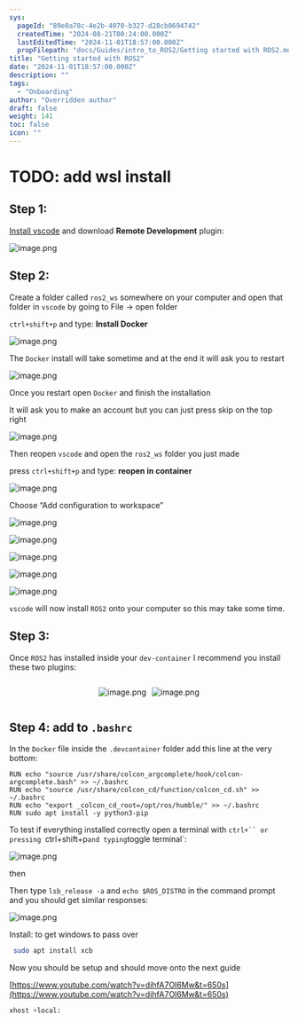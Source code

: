```yaml
---
sys:
  pageId: "89e0a78c-4e2b-4070-b327-d28cb0694742"
  createdTime: "2024-08-21T00:24:00.000Z"
  lastEditedTime: "2024-11-01T18:57:00.000Z"
  propFilepath: "docs/Guides/intro_to_ROS2/Getting started with ROS2.md"
title: "Getting started with ROS2"
date: "2024-11-01T18:57:00.000Z"
description: ""
tags:
  - "Onboarding"
author: "Overridden author"
draft: false
weight: 141
toc: false
icon: ""
---
```


# TODO: add wsl install

## Step 1:

[Install vscode](https://code.visualstudio.com/download) and download **Remote Development** plugin:

![image.png](https://prod-files-secure.s3.us-west-2.amazonaws.com/d518164a-d88e-44d1-a4ee-3adb3bd8bce0/efb52993-1881-4a40-b95e-6f020334f022/image.png?X-Amz-Algorithm=AWS4-HMAC-SHA256&X-Amz-Content-Sha256=UNSIGNED-PAYLOAD&X-Amz-Credential=ASIAZI2LB466U7MTIIHS%2F20250405%2Fus-west-2%2Fs3%2Faws4_request&X-Amz-Date=20250405T061024Z&X-Amz-Expires=3600&X-Amz-Security-Token=IQoJb3JpZ2luX2VjEK3%2F%2F%2F%2F%2F%2F%2F%2F%2F%2FwEaCXVzLXdlc3QtMiJIMEYCIQCCqWNn4LQdB3vwP2cvwh9iJlyBq8vU6XjOyGgpzISnNwIhAIq0u2%2FeXQOt1pKuCFoUGrXt8gqiy5EpchE%2BvhrrsL7eKv8DCCYQABoMNjM3NDIzMTgzODA1IgzwtLlNJaVliGHKoLQq3ANY5Vd6IbXhEwrJg%2BK6DiwK59Px5L1vVKmoKCd4zx8FpyOvM6nEbWCj8as6xKiSY1wqntH7Je3vOEYkTtzW7xTkdJgu2rxCcB%2FmYYfkRTn%2FJajzekaPw%2F3CxorweoyriJpQ7lhcEZPJjCtNduYXv%2FchLzPxT4MkzEkqpKtnNojVmsZPDJ3iwEa2TuHzaGjuQxdOJKqrDvp%2Ba7zUmIP7AZ0oHVPAycOJSefEztT8yqYbHpnQwhHLU6ScMTXH9Lwn7d9aN0jQbhOrImnaoSF1bMNmXOJ41LOn%2FLk5Yk5%2Bko%2B5r4NEAlhreWM5euymAJrU3G0vjBLDuTnOTWAvQFkYPCuEEdYt%2B4Y8YkYzG8AjcSGs1NVq%2FvVSGXZR%2B45x6kdWH9taBsNmox4fj%2Bg9xrlONdA18H97VL9Ca8JnC3KfrxvzpfkLrKsM9A%2FvJjxIGsqva5UUCXJ9RlwqgxPyCMur5SXv7NgDyWRLBXeOxfFF9jG%2FHa%2FxkIc%2BajnZ5ooeukZitB3yRxGjPtrcz1n7bXbaqbKM6wH9ptwiO2eEP0DaiR397Pk%2BS3xKQJFO7be8AQrwZpB%2Bf6RsvPblTOLU%2BkjolPbSERwYJUu9SDa0VclYQc4V8DQ6RXji4%2FDDpvhnczDI78K%2FBjqkAeMn0ZH8cnTXt7kpgu8dlMD7v%2Bb4nJYCmlpQWGfe5U7odlufY0YLwSvlbI2j2acBlUQ7TZGceMQx7n9%2BNp8GnrkqP9I0KczfkdkeKvNxRtl4WRUDlbMhtNsM7AaW0ctLx9n6MOnBLMHiE6qGVFtq%2Fh%2F74ohtkGzguPe8CLc70gKVZ8oU6JiWxOFYADW%2FZLr7dQA9HYtVI1jjjvmLWpBYnn6XBEty&X-Amz-Signature=1c5dcd3a1411ffb81a79d74c6b72214503394e605bf9ea7c46f1c207c3a016f4&X-Amz-SignedHeaders=host&x-id=GetObject)

## Step 2:

Create a folder called `ros2_ws` somewhere on your computer and open that folder in `vscode` by going to File → open folder 

`ctrl+shift+p` and type: **Install Docker**

![image.png](https://prod-files-secure.s3.us-west-2.amazonaws.com/d518164a-d88e-44d1-a4ee-3adb3bd8bce0/2269dc0e-1cd5-47ff-bceb-c04ad9b2eab0/image.png?X-Amz-Algorithm=AWS4-HMAC-SHA256&X-Amz-Content-Sha256=UNSIGNED-PAYLOAD&X-Amz-Credential=ASIAZI2LB466U7MTIIHS%2F20250405%2Fus-west-2%2Fs3%2Faws4_request&X-Amz-Date=20250405T061024Z&X-Amz-Expires=3600&X-Amz-Security-Token=IQoJb3JpZ2luX2VjEK3%2F%2F%2F%2F%2F%2F%2F%2F%2F%2FwEaCXVzLXdlc3QtMiJIMEYCIQCCqWNn4LQdB3vwP2cvwh9iJlyBq8vU6XjOyGgpzISnNwIhAIq0u2%2FeXQOt1pKuCFoUGrXt8gqiy5EpchE%2BvhrrsL7eKv8DCCYQABoMNjM3NDIzMTgzODA1IgzwtLlNJaVliGHKoLQq3ANY5Vd6IbXhEwrJg%2BK6DiwK59Px5L1vVKmoKCd4zx8FpyOvM6nEbWCj8as6xKiSY1wqntH7Je3vOEYkTtzW7xTkdJgu2rxCcB%2FmYYfkRTn%2FJajzekaPw%2F3CxorweoyriJpQ7lhcEZPJjCtNduYXv%2FchLzPxT4MkzEkqpKtnNojVmsZPDJ3iwEa2TuHzaGjuQxdOJKqrDvp%2Ba7zUmIP7AZ0oHVPAycOJSefEztT8yqYbHpnQwhHLU6ScMTXH9Lwn7d9aN0jQbhOrImnaoSF1bMNmXOJ41LOn%2FLk5Yk5%2Bko%2B5r4NEAlhreWM5euymAJrU3G0vjBLDuTnOTWAvQFkYPCuEEdYt%2B4Y8YkYzG8AjcSGs1NVq%2FvVSGXZR%2B45x6kdWH9taBsNmox4fj%2Bg9xrlONdA18H97VL9Ca8JnC3KfrxvzpfkLrKsM9A%2FvJjxIGsqva5UUCXJ9RlwqgxPyCMur5SXv7NgDyWRLBXeOxfFF9jG%2FHa%2FxkIc%2BajnZ5ooeukZitB3yRxGjPtrcz1n7bXbaqbKM6wH9ptwiO2eEP0DaiR397Pk%2BS3xKQJFO7be8AQrwZpB%2Bf6RsvPblTOLU%2BkjolPbSERwYJUu9SDa0VclYQc4V8DQ6RXji4%2FDDpvhnczDI78K%2FBjqkAeMn0ZH8cnTXt7kpgu8dlMD7v%2Bb4nJYCmlpQWGfe5U7odlufY0YLwSvlbI2j2acBlUQ7TZGceMQx7n9%2BNp8GnrkqP9I0KczfkdkeKvNxRtl4WRUDlbMhtNsM7AaW0ctLx9n6MOnBLMHiE6qGVFtq%2Fh%2F74ohtkGzguPe8CLc70gKVZ8oU6JiWxOFYADW%2FZLr7dQA9HYtVI1jjjvmLWpBYnn6XBEty&X-Amz-Signature=ab2514f91833acb9c0af4eb5730cf8ad41e7ac6eff0466136e0b55e8068ce05d&X-Amz-SignedHeaders=host&x-id=GetObject)

The `Docker` install will take sometime and at the end it will ask you to restart

![image.png](https://prod-files-secure.s3.us-west-2.amazonaws.com/d518164a-d88e-44d1-a4ee-3adb3bd8bce0/ed233f78-be33-4b1f-b89c-9c346c0e961e/image.png?X-Amz-Algorithm=AWS4-HMAC-SHA256&X-Amz-Content-Sha256=UNSIGNED-PAYLOAD&X-Amz-Credential=ASIAZI2LB466U7MTIIHS%2F20250405%2Fus-west-2%2Fs3%2Faws4_request&X-Amz-Date=20250405T061024Z&X-Amz-Expires=3600&X-Amz-Security-Token=IQoJb3JpZ2luX2VjEK3%2F%2F%2F%2F%2F%2F%2F%2F%2F%2FwEaCXVzLXdlc3QtMiJIMEYCIQCCqWNn4LQdB3vwP2cvwh9iJlyBq8vU6XjOyGgpzISnNwIhAIq0u2%2FeXQOt1pKuCFoUGrXt8gqiy5EpchE%2BvhrrsL7eKv8DCCYQABoMNjM3NDIzMTgzODA1IgzwtLlNJaVliGHKoLQq3ANY5Vd6IbXhEwrJg%2BK6DiwK59Px5L1vVKmoKCd4zx8FpyOvM6nEbWCj8as6xKiSY1wqntH7Je3vOEYkTtzW7xTkdJgu2rxCcB%2FmYYfkRTn%2FJajzekaPw%2F3CxorweoyriJpQ7lhcEZPJjCtNduYXv%2FchLzPxT4MkzEkqpKtnNojVmsZPDJ3iwEa2TuHzaGjuQxdOJKqrDvp%2Ba7zUmIP7AZ0oHVPAycOJSefEztT8yqYbHpnQwhHLU6ScMTXH9Lwn7d9aN0jQbhOrImnaoSF1bMNmXOJ41LOn%2FLk5Yk5%2Bko%2B5r4NEAlhreWM5euymAJrU3G0vjBLDuTnOTWAvQFkYPCuEEdYt%2B4Y8YkYzG8AjcSGs1NVq%2FvVSGXZR%2B45x6kdWH9taBsNmox4fj%2Bg9xrlONdA18H97VL9Ca8JnC3KfrxvzpfkLrKsM9A%2FvJjxIGsqva5UUCXJ9RlwqgxPyCMur5SXv7NgDyWRLBXeOxfFF9jG%2FHa%2FxkIc%2BajnZ5ooeukZitB3yRxGjPtrcz1n7bXbaqbKM6wH9ptwiO2eEP0DaiR397Pk%2BS3xKQJFO7be8AQrwZpB%2Bf6RsvPblTOLU%2BkjolPbSERwYJUu9SDa0VclYQc4V8DQ6RXji4%2FDDpvhnczDI78K%2FBjqkAeMn0ZH8cnTXt7kpgu8dlMD7v%2Bb4nJYCmlpQWGfe5U7odlufY0YLwSvlbI2j2acBlUQ7TZGceMQx7n9%2BNp8GnrkqP9I0KczfkdkeKvNxRtl4WRUDlbMhtNsM7AaW0ctLx9n6MOnBLMHiE6qGVFtq%2Fh%2F74ohtkGzguPe8CLc70gKVZ8oU6JiWxOFYADW%2FZLr7dQA9HYtVI1jjjvmLWpBYnn6XBEty&X-Amz-Signature=39ccd43f9958f102487f329d606cb8d38796a17771e6c274c65db405b88d579c&X-Amz-SignedHeaders=host&x-id=GetObject)

Once you restart open `Docker` and finish the installation

It will ask you to make an account but you can just press skip on the top right

![image.png](https://prod-files-secure.s3.us-west-2.amazonaws.com/d518164a-d88e-44d1-a4ee-3adb3bd8bce0/21010ad9-1659-4fd9-9f59-9932a09b2a3d/image.png?X-Amz-Algorithm=AWS4-HMAC-SHA256&X-Amz-Content-Sha256=UNSIGNED-PAYLOAD&X-Amz-Credential=ASIAZI2LB466U7MTIIHS%2F20250405%2Fus-west-2%2Fs3%2Faws4_request&X-Amz-Date=20250405T061024Z&X-Amz-Expires=3600&X-Amz-Security-Token=IQoJb3JpZ2luX2VjEK3%2F%2F%2F%2F%2F%2F%2F%2F%2F%2FwEaCXVzLXdlc3QtMiJIMEYCIQCCqWNn4LQdB3vwP2cvwh9iJlyBq8vU6XjOyGgpzISnNwIhAIq0u2%2FeXQOt1pKuCFoUGrXt8gqiy5EpchE%2BvhrrsL7eKv8DCCYQABoMNjM3NDIzMTgzODA1IgzwtLlNJaVliGHKoLQq3ANY5Vd6IbXhEwrJg%2BK6DiwK59Px5L1vVKmoKCd4zx8FpyOvM6nEbWCj8as6xKiSY1wqntH7Je3vOEYkTtzW7xTkdJgu2rxCcB%2FmYYfkRTn%2FJajzekaPw%2F3CxorweoyriJpQ7lhcEZPJjCtNduYXv%2FchLzPxT4MkzEkqpKtnNojVmsZPDJ3iwEa2TuHzaGjuQxdOJKqrDvp%2Ba7zUmIP7AZ0oHVPAycOJSefEztT8yqYbHpnQwhHLU6ScMTXH9Lwn7d9aN0jQbhOrImnaoSF1bMNmXOJ41LOn%2FLk5Yk5%2Bko%2B5r4NEAlhreWM5euymAJrU3G0vjBLDuTnOTWAvQFkYPCuEEdYt%2B4Y8YkYzG8AjcSGs1NVq%2FvVSGXZR%2B45x6kdWH9taBsNmox4fj%2Bg9xrlONdA18H97VL9Ca8JnC3KfrxvzpfkLrKsM9A%2FvJjxIGsqva5UUCXJ9RlwqgxPyCMur5SXv7NgDyWRLBXeOxfFF9jG%2FHa%2FxkIc%2BajnZ5ooeukZitB3yRxGjPtrcz1n7bXbaqbKM6wH9ptwiO2eEP0DaiR397Pk%2BS3xKQJFO7be8AQrwZpB%2Bf6RsvPblTOLU%2BkjolPbSERwYJUu9SDa0VclYQc4V8DQ6RXji4%2FDDpvhnczDI78K%2FBjqkAeMn0ZH8cnTXt7kpgu8dlMD7v%2Bb4nJYCmlpQWGfe5U7odlufY0YLwSvlbI2j2acBlUQ7TZGceMQx7n9%2BNp8GnrkqP9I0KczfkdkeKvNxRtl4WRUDlbMhtNsM7AaW0ctLx9n6MOnBLMHiE6qGVFtq%2Fh%2F74ohtkGzguPe8CLc70gKVZ8oU6JiWxOFYADW%2FZLr7dQA9HYtVI1jjjvmLWpBYnn6XBEty&X-Amz-Signature=034e1f3aeeb98391145a12ff13a7c2cc4617d9985e81ea9834a3d9351f55ae3a&X-Amz-SignedHeaders=host&x-id=GetObject)

Then reopen `vscode` and open the `ros2_ws` folder you just made

press `ctrl+shift+p` and type: **reopen in container**

![image.png](https://prod-files-secure.s3.us-west-2.amazonaws.com/d518164a-d88e-44d1-a4ee-3adb3bd8bce0/4e93b8c2-41ad-488c-8095-c74205196118/image.png?X-Amz-Algorithm=AWS4-HMAC-SHA256&X-Amz-Content-Sha256=UNSIGNED-PAYLOAD&X-Amz-Credential=ASIAZI2LB466U7MTIIHS%2F20250405%2Fus-west-2%2Fs3%2Faws4_request&X-Amz-Date=20250405T061024Z&X-Amz-Expires=3600&X-Amz-Security-Token=IQoJb3JpZ2luX2VjEK3%2F%2F%2F%2F%2F%2F%2F%2F%2F%2FwEaCXVzLXdlc3QtMiJIMEYCIQCCqWNn4LQdB3vwP2cvwh9iJlyBq8vU6XjOyGgpzISnNwIhAIq0u2%2FeXQOt1pKuCFoUGrXt8gqiy5EpchE%2BvhrrsL7eKv8DCCYQABoMNjM3NDIzMTgzODA1IgzwtLlNJaVliGHKoLQq3ANY5Vd6IbXhEwrJg%2BK6DiwK59Px5L1vVKmoKCd4zx8FpyOvM6nEbWCj8as6xKiSY1wqntH7Je3vOEYkTtzW7xTkdJgu2rxCcB%2FmYYfkRTn%2FJajzekaPw%2F3CxorweoyriJpQ7lhcEZPJjCtNduYXv%2FchLzPxT4MkzEkqpKtnNojVmsZPDJ3iwEa2TuHzaGjuQxdOJKqrDvp%2Ba7zUmIP7AZ0oHVPAycOJSefEztT8yqYbHpnQwhHLU6ScMTXH9Lwn7d9aN0jQbhOrImnaoSF1bMNmXOJ41LOn%2FLk5Yk5%2Bko%2B5r4NEAlhreWM5euymAJrU3G0vjBLDuTnOTWAvQFkYPCuEEdYt%2B4Y8YkYzG8AjcSGs1NVq%2FvVSGXZR%2B45x6kdWH9taBsNmox4fj%2Bg9xrlONdA18H97VL9Ca8JnC3KfrxvzpfkLrKsM9A%2FvJjxIGsqva5UUCXJ9RlwqgxPyCMur5SXv7NgDyWRLBXeOxfFF9jG%2FHa%2FxkIc%2BajnZ5ooeukZitB3yRxGjPtrcz1n7bXbaqbKM6wH9ptwiO2eEP0DaiR397Pk%2BS3xKQJFO7be8AQrwZpB%2Bf6RsvPblTOLU%2BkjolPbSERwYJUu9SDa0VclYQc4V8DQ6RXji4%2FDDpvhnczDI78K%2FBjqkAeMn0ZH8cnTXt7kpgu8dlMD7v%2Bb4nJYCmlpQWGfe5U7odlufY0YLwSvlbI2j2acBlUQ7TZGceMQx7n9%2BNp8GnrkqP9I0KczfkdkeKvNxRtl4WRUDlbMhtNsM7AaW0ctLx9n6MOnBLMHiE6qGVFtq%2Fh%2F74ohtkGzguPe8CLc70gKVZ8oU6JiWxOFYADW%2FZLr7dQA9HYtVI1jjjvmLWpBYnn6XBEty&X-Amz-Signature=746e22b44282e721195adcadd63458fa7111dc51c70cbcac2a23326d0bf9573b&X-Amz-SignedHeaders=host&x-id=GetObject)

Choose “Add configuration to workspace”

![image.png](https://prod-files-secure.s3.us-west-2.amazonaws.com/d518164a-d88e-44d1-a4ee-3adb3bd8bce0/9560b282-5060-4989-ba37-97e7b2c22476/image.png?X-Amz-Algorithm=AWS4-HMAC-SHA256&X-Amz-Content-Sha256=UNSIGNED-PAYLOAD&X-Amz-Credential=ASIAZI2LB466U7MTIIHS%2F20250405%2Fus-west-2%2Fs3%2Faws4_request&X-Amz-Date=20250405T061024Z&X-Amz-Expires=3600&X-Amz-Security-Token=IQoJb3JpZ2luX2VjEK3%2F%2F%2F%2F%2F%2F%2F%2F%2F%2FwEaCXVzLXdlc3QtMiJIMEYCIQCCqWNn4LQdB3vwP2cvwh9iJlyBq8vU6XjOyGgpzISnNwIhAIq0u2%2FeXQOt1pKuCFoUGrXt8gqiy5EpchE%2BvhrrsL7eKv8DCCYQABoMNjM3NDIzMTgzODA1IgzwtLlNJaVliGHKoLQq3ANY5Vd6IbXhEwrJg%2BK6DiwK59Px5L1vVKmoKCd4zx8FpyOvM6nEbWCj8as6xKiSY1wqntH7Je3vOEYkTtzW7xTkdJgu2rxCcB%2FmYYfkRTn%2FJajzekaPw%2F3CxorweoyriJpQ7lhcEZPJjCtNduYXv%2FchLzPxT4MkzEkqpKtnNojVmsZPDJ3iwEa2TuHzaGjuQxdOJKqrDvp%2Ba7zUmIP7AZ0oHVPAycOJSefEztT8yqYbHpnQwhHLU6ScMTXH9Lwn7d9aN0jQbhOrImnaoSF1bMNmXOJ41LOn%2FLk5Yk5%2Bko%2B5r4NEAlhreWM5euymAJrU3G0vjBLDuTnOTWAvQFkYPCuEEdYt%2B4Y8YkYzG8AjcSGs1NVq%2FvVSGXZR%2B45x6kdWH9taBsNmox4fj%2Bg9xrlONdA18H97VL9Ca8JnC3KfrxvzpfkLrKsM9A%2FvJjxIGsqva5UUCXJ9RlwqgxPyCMur5SXv7NgDyWRLBXeOxfFF9jG%2FHa%2FxkIc%2BajnZ5ooeukZitB3yRxGjPtrcz1n7bXbaqbKM6wH9ptwiO2eEP0DaiR397Pk%2BS3xKQJFO7be8AQrwZpB%2Bf6RsvPblTOLU%2BkjolPbSERwYJUu9SDa0VclYQc4V8DQ6RXji4%2FDDpvhnczDI78K%2FBjqkAeMn0ZH8cnTXt7kpgu8dlMD7v%2Bb4nJYCmlpQWGfe5U7odlufY0YLwSvlbI2j2acBlUQ7TZGceMQx7n9%2BNp8GnrkqP9I0KczfkdkeKvNxRtl4WRUDlbMhtNsM7AaW0ctLx9n6MOnBLMHiE6qGVFtq%2Fh%2F74ohtkGzguPe8CLc70gKVZ8oU6JiWxOFYADW%2FZLr7dQA9HYtVI1jjjvmLWpBYnn6XBEty&X-Amz-Signature=d5abb15b1fdda65c52a8e295ae483cd006483fa07851d3578798f2463204bbbe&X-Amz-SignedHeaders=host&x-id=GetObject)

![image.png](https://prod-files-secure.s3.us-west-2.amazonaws.com/d518164a-d88e-44d1-a4ee-3adb3bd8bce0/2ee63f81-886b-48e8-a553-dc6e5eac99e4/image.png?X-Amz-Algorithm=AWS4-HMAC-SHA256&X-Amz-Content-Sha256=UNSIGNED-PAYLOAD&X-Amz-Credential=ASIAZI2LB466U7MTIIHS%2F20250405%2Fus-west-2%2Fs3%2Faws4_request&X-Amz-Date=20250405T061024Z&X-Amz-Expires=3600&X-Amz-Security-Token=IQoJb3JpZ2luX2VjEK3%2F%2F%2F%2F%2F%2F%2F%2F%2F%2FwEaCXVzLXdlc3QtMiJIMEYCIQCCqWNn4LQdB3vwP2cvwh9iJlyBq8vU6XjOyGgpzISnNwIhAIq0u2%2FeXQOt1pKuCFoUGrXt8gqiy5EpchE%2BvhrrsL7eKv8DCCYQABoMNjM3NDIzMTgzODA1IgzwtLlNJaVliGHKoLQq3ANY5Vd6IbXhEwrJg%2BK6DiwK59Px5L1vVKmoKCd4zx8FpyOvM6nEbWCj8as6xKiSY1wqntH7Je3vOEYkTtzW7xTkdJgu2rxCcB%2FmYYfkRTn%2FJajzekaPw%2F3CxorweoyriJpQ7lhcEZPJjCtNduYXv%2FchLzPxT4MkzEkqpKtnNojVmsZPDJ3iwEa2TuHzaGjuQxdOJKqrDvp%2Ba7zUmIP7AZ0oHVPAycOJSefEztT8yqYbHpnQwhHLU6ScMTXH9Lwn7d9aN0jQbhOrImnaoSF1bMNmXOJ41LOn%2FLk5Yk5%2Bko%2B5r4NEAlhreWM5euymAJrU3G0vjBLDuTnOTWAvQFkYPCuEEdYt%2B4Y8YkYzG8AjcSGs1NVq%2FvVSGXZR%2B45x6kdWH9taBsNmox4fj%2Bg9xrlONdA18H97VL9Ca8JnC3KfrxvzpfkLrKsM9A%2FvJjxIGsqva5UUCXJ9RlwqgxPyCMur5SXv7NgDyWRLBXeOxfFF9jG%2FHa%2FxkIc%2BajnZ5ooeukZitB3yRxGjPtrcz1n7bXbaqbKM6wH9ptwiO2eEP0DaiR397Pk%2BS3xKQJFO7be8AQrwZpB%2Bf6RsvPblTOLU%2BkjolPbSERwYJUu9SDa0VclYQc4V8DQ6RXji4%2FDDpvhnczDI78K%2FBjqkAeMn0ZH8cnTXt7kpgu8dlMD7v%2Bb4nJYCmlpQWGfe5U7odlufY0YLwSvlbI2j2acBlUQ7TZGceMQx7n9%2BNp8GnrkqP9I0KczfkdkeKvNxRtl4WRUDlbMhtNsM7AaW0ctLx9n6MOnBLMHiE6qGVFtq%2Fh%2F74ohtkGzguPe8CLc70gKVZ8oU6JiWxOFYADW%2FZLr7dQA9HYtVI1jjjvmLWpBYnn6XBEty&X-Amz-Signature=05a25ac128c44ed2c0012489b750a74d8d1127cba0aa7f6b3d5ace7e330833cf&X-Amz-SignedHeaders=host&x-id=GetObject)

![image.png](https://prod-files-secure.s3.us-west-2.amazonaws.com/d518164a-d88e-44d1-a4ee-3adb3bd8bce0/ae1580b2-b048-407e-aed9-b584224a7a04/image.png?X-Amz-Algorithm=AWS4-HMAC-SHA256&X-Amz-Content-Sha256=UNSIGNED-PAYLOAD&X-Amz-Credential=ASIAZI2LB466U7MTIIHS%2F20250405%2Fus-west-2%2Fs3%2Faws4_request&X-Amz-Date=20250405T061024Z&X-Amz-Expires=3600&X-Amz-Security-Token=IQoJb3JpZ2luX2VjEK3%2F%2F%2F%2F%2F%2F%2F%2F%2F%2FwEaCXVzLXdlc3QtMiJIMEYCIQCCqWNn4LQdB3vwP2cvwh9iJlyBq8vU6XjOyGgpzISnNwIhAIq0u2%2FeXQOt1pKuCFoUGrXt8gqiy5EpchE%2BvhrrsL7eKv8DCCYQABoMNjM3NDIzMTgzODA1IgzwtLlNJaVliGHKoLQq3ANY5Vd6IbXhEwrJg%2BK6DiwK59Px5L1vVKmoKCd4zx8FpyOvM6nEbWCj8as6xKiSY1wqntH7Je3vOEYkTtzW7xTkdJgu2rxCcB%2FmYYfkRTn%2FJajzekaPw%2F3CxorweoyriJpQ7lhcEZPJjCtNduYXv%2FchLzPxT4MkzEkqpKtnNojVmsZPDJ3iwEa2TuHzaGjuQxdOJKqrDvp%2Ba7zUmIP7AZ0oHVPAycOJSefEztT8yqYbHpnQwhHLU6ScMTXH9Lwn7d9aN0jQbhOrImnaoSF1bMNmXOJ41LOn%2FLk5Yk5%2Bko%2B5r4NEAlhreWM5euymAJrU3G0vjBLDuTnOTWAvQFkYPCuEEdYt%2B4Y8YkYzG8AjcSGs1NVq%2FvVSGXZR%2B45x6kdWH9taBsNmox4fj%2Bg9xrlONdA18H97VL9Ca8JnC3KfrxvzpfkLrKsM9A%2FvJjxIGsqva5UUCXJ9RlwqgxPyCMur5SXv7NgDyWRLBXeOxfFF9jG%2FHa%2FxkIc%2BajnZ5ooeukZitB3yRxGjPtrcz1n7bXbaqbKM6wH9ptwiO2eEP0DaiR397Pk%2BS3xKQJFO7be8AQrwZpB%2Bf6RsvPblTOLU%2BkjolPbSERwYJUu9SDa0VclYQc4V8DQ6RXji4%2FDDpvhnczDI78K%2FBjqkAeMn0ZH8cnTXt7kpgu8dlMD7v%2Bb4nJYCmlpQWGfe5U7odlufY0YLwSvlbI2j2acBlUQ7TZGceMQx7n9%2BNp8GnrkqP9I0KczfkdkeKvNxRtl4WRUDlbMhtNsM7AaW0ctLx9n6MOnBLMHiE6qGVFtq%2Fh%2F74ohtkGzguPe8CLc70gKVZ8oU6JiWxOFYADW%2FZLr7dQA9HYtVI1jjjvmLWpBYnn6XBEty&X-Amz-Signature=3b9b2ecca185531b2cc0b7b96a8f824af3c717c6e62f10d3375baf333a36bd37&X-Amz-SignedHeaders=host&x-id=GetObject)

![image.png](https://prod-files-secure.s3.us-west-2.amazonaws.com/d518164a-d88e-44d1-a4ee-3adb3bd8bce0/53255b28-f75e-430f-b9e3-c0ac8577e42b/image.png?X-Amz-Algorithm=AWS4-HMAC-SHA256&X-Amz-Content-Sha256=UNSIGNED-PAYLOAD&X-Amz-Credential=ASIAZI2LB466U7MTIIHS%2F20250405%2Fus-west-2%2Fs3%2Faws4_request&X-Amz-Date=20250405T061024Z&X-Amz-Expires=3600&X-Amz-Security-Token=IQoJb3JpZ2luX2VjEK3%2F%2F%2F%2F%2F%2F%2F%2F%2F%2FwEaCXVzLXdlc3QtMiJIMEYCIQCCqWNn4LQdB3vwP2cvwh9iJlyBq8vU6XjOyGgpzISnNwIhAIq0u2%2FeXQOt1pKuCFoUGrXt8gqiy5EpchE%2BvhrrsL7eKv8DCCYQABoMNjM3NDIzMTgzODA1IgzwtLlNJaVliGHKoLQq3ANY5Vd6IbXhEwrJg%2BK6DiwK59Px5L1vVKmoKCd4zx8FpyOvM6nEbWCj8as6xKiSY1wqntH7Je3vOEYkTtzW7xTkdJgu2rxCcB%2FmYYfkRTn%2FJajzekaPw%2F3CxorweoyriJpQ7lhcEZPJjCtNduYXv%2FchLzPxT4MkzEkqpKtnNojVmsZPDJ3iwEa2TuHzaGjuQxdOJKqrDvp%2Ba7zUmIP7AZ0oHVPAycOJSefEztT8yqYbHpnQwhHLU6ScMTXH9Lwn7d9aN0jQbhOrImnaoSF1bMNmXOJ41LOn%2FLk5Yk5%2Bko%2B5r4NEAlhreWM5euymAJrU3G0vjBLDuTnOTWAvQFkYPCuEEdYt%2B4Y8YkYzG8AjcSGs1NVq%2FvVSGXZR%2B45x6kdWH9taBsNmox4fj%2Bg9xrlONdA18H97VL9Ca8JnC3KfrxvzpfkLrKsM9A%2FvJjxIGsqva5UUCXJ9RlwqgxPyCMur5SXv7NgDyWRLBXeOxfFF9jG%2FHa%2FxkIc%2BajnZ5ooeukZitB3yRxGjPtrcz1n7bXbaqbKM6wH9ptwiO2eEP0DaiR397Pk%2BS3xKQJFO7be8AQrwZpB%2Bf6RsvPblTOLU%2BkjolPbSERwYJUu9SDa0VclYQc4V8DQ6RXji4%2FDDpvhnczDI78K%2FBjqkAeMn0ZH8cnTXt7kpgu8dlMD7v%2Bb4nJYCmlpQWGfe5U7odlufY0YLwSvlbI2j2acBlUQ7TZGceMQx7n9%2BNp8GnrkqP9I0KczfkdkeKvNxRtl4WRUDlbMhtNsM7AaW0ctLx9n6MOnBLMHiE6qGVFtq%2Fh%2F74ohtkGzguPe8CLc70gKVZ8oU6JiWxOFYADW%2FZLr7dQA9HYtVI1jjjvmLWpBYnn6XBEty&X-Amz-Signature=8e6fb4c8970d28ed7318305a0873f55c8c30f7ddd88ee0deeca7627e961a467d&X-Amz-SignedHeaders=host&x-id=GetObject)

![image.png](https://prod-files-secure.s3.us-west-2.amazonaws.com/d518164a-d88e-44d1-a4ee-3adb3bd8bce0/7c562767-5af9-4ffb-97d1-327bcdf4ee00/image.png?X-Amz-Algorithm=AWS4-HMAC-SHA256&X-Amz-Content-Sha256=UNSIGNED-PAYLOAD&X-Amz-Credential=ASIAZI2LB466U7MTIIHS%2F20250405%2Fus-west-2%2Fs3%2Faws4_request&X-Amz-Date=20250405T061024Z&X-Amz-Expires=3600&X-Amz-Security-Token=IQoJb3JpZ2luX2VjEK3%2F%2F%2F%2F%2F%2F%2F%2F%2F%2FwEaCXVzLXdlc3QtMiJIMEYCIQCCqWNn4LQdB3vwP2cvwh9iJlyBq8vU6XjOyGgpzISnNwIhAIq0u2%2FeXQOt1pKuCFoUGrXt8gqiy5EpchE%2BvhrrsL7eKv8DCCYQABoMNjM3NDIzMTgzODA1IgzwtLlNJaVliGHKoLQq3ANY5Vd6IbXhEwrJg%2BK6DiwK59Px5L1vVKmoKCd4zx8FpyOvM6nEbWCj8as6xKiSY1wqntH7Je3vOEYkTtzW7xTkdJgu2rxCcB%2FmYYfkRTn%2FJajzekaPw%2F3CxorweoyriJpQ7lhcEZPJjCtNduYXv%2FchLzPxT4MkzEkqpKtnNojVmsZPDJ3iwEa2TuHzaGjuQxdOJKqrDvp%2Ba7zUmIP7AZ0oHVPAycOJSefEztT8yqYbHpnQwhHLU6ScMTXH9Lwn7d9aN0jQbhOrImnaoSF1bMNmXOJ41LOn%2FLk5Yk5%2Bko%2B5r4NEAlhreWM5euymAJrU3G0vjBLDuTnOTWAvQFkYPCuEEdYt%2B4Y8YkYzG8AjcSGs1NVq%2FvVSGXZR%2B45x6kdWH9taBsNmox4fj%2Bg9xrlONdA18H97VL9Ca8JnC3KfrxvzpfkLrKsM9A%2FvJjxIGsqva5UUCXJ9RlwqgxPyCMur5SXv7NgDyWRLBXeOxfFF9jG%2FHa%2FxkIc%2BajnZ5ooeukZitB3yRxGjPtrcz1n7bXbaqbKM6wH9ptwiO2eEP0DaiR397Pk%2BS3xKQJFO7be8AQrwZpB%2Bf6RsvPblTOLU%2BkjolPbSERwYJUu9SDa0VclYQc4V8DQ6RXji4%2FDDpvhnczDI78K%2FBjqkAeMn0ZH8cnTXt7kpgu8dlMD7v%2Bb4nJYCmlpQWGfe5U7odlufY0YLwSvlbI2j2acBlUQ7TZGceMQx7n9%2BNp8GnrkqP9I0KczfkdkeKvNxRtl4WRUDlbMhtNsM7AaW0ctLx9n6MOnBLMHiE6qGVFtq%2Fh%2F74ohtkGzguPe8CLc70gKVZ8oU6JiWxOFYADW%2FZLr7dQA9HYtVI1jjjvmLWpBYnn6XBEty&X-Amz-Signature=7a1b9b54bb680f083c2205d1db7a3cd757935fa83f1149f2e273da9d70ceb826&X-Amz-SignedHeaders=host&x-id=GetObject)

`vscode` will now install `ROS2` onto your computer so this may take some time.

## Step 3:

Once `ROS2` has installed inside your `dev-container` I recommend you install these two plugins:

<div style="display: flex;flex-direction: row; column-gap:10px; max-width: 630px;justify-content: center;">
<div>

![image.png](https://prod-files-secure.s3.us-west-2.amazonaws.com/d518164a-d88e-44d1-a4ee-3adb3bd8bce0/3fc3d550-5a54-4ba1-ba6b-faa01cdb7369/image.png?X-Amz-Algorithm=AWS4-HMAC-SHA256&X-Amz-Content-Sha256=UNSIGNED-PAYLOAD&X-Amz-Credential=ASIAZI2LB466TEPJOJ26%2F20250405%2Fus-west-2%2Fs3%2Faws4_request&X-Amz-Date=20250405T061029Z&X-Amz-Expires=3600&X-Amz-Security-Token=IQoJb3JpZ2luX2VjEK3%2F%2F%2F%2F%2F%2F%2F%2F%2F%2FwEaCXVzLXdlc3QtMiJIMEYCIQCaE%2FdAY8osRZqO3xgy15GAGQobrFK4U1BNzC2ciISf1AIhAP%2F6KDZ7Be88jkA0RQh%2B1SeZjmZU4c596AS2WJFkQVzRKv8DCCYQABoMNjM3NDIzMTgzODA1IgxMjkG8jFemPgkrMV0q3APGNcDZCrkbbLFMOXwMgzyW1eNcaLJNFn6fhLLB01KhbYD6RuhLPfZVFRGNJoFxDvxO1hJEsHGozWr6eVM4A%2B4sE%2BhWK6LiQTRCK1l3fzR%2BD%2BkMLiL%2BOlsh0Qe7u9KVSlsbZ%2BKwpjLelNDn8uwDV%2F1IJrS9ABLFQISsIoGIiIcG1mHQ1%2FCVZRSD0%2FtZJ1AMTm%2Bqddg8WOUhdGgKQyfVT2Di3LXwMiy3QYL6d%2B2Q%2FM5FENAWof%2BPvMvLHOk6iGWJA37i2bfxpeSDkBSP2OOtVIpC8zFtXIsHHQqmJVrCdWHKtD%2FE%2BwcrY1HkhXbJbdyzRSlBnbUjXHMW8Pj9Wc5sSY2YhCVQd8Kg%2F6C%2Fi6eNvspCwIn91wLdbdjd7haTK%2BYkP9VvKtqX20s2JR0PU%2B5G%2FXULnkFdVdVU9dCdbt3Jdolr1vWFzuwzHHT%2Baf%2F3puHcinSs8zvfYHlqYfOd3NH8odMNxJn80koMhD6xALOVnoBuabLF5w%2Fz33jRAs%2FQZ73HFPOkhQGjbH8f48E1Ms2AeEALEtIRcFtJ6gZEFnK8oiS4Z1NvQ8Wkxa6FparlV%2FDQOAz4hn7ZOl7xsvIaxJQgyECfBJhxdoy2FQevR9wg1vqDX0dDKVB4%2Fcru9lQ5RTCM78K%2FBjqkASYmO4q%2F1exlflNpaRO5tuLN2GM38Ko%2F7JE0FxvnSvu3JkGywjIgR%2Fc4IgfLlioBkxWQX1aMkkCybx3DcCj%2B5NhVwvhkjlx5yYKrbxZX0d4B1FWmQNAYINRUMIplNLVPx3D6fR5m6z2N0OSQIOd%2Bm%2F6sksRSpAskFF5WVMwM%2BCH%2BrF86BGBW5SKbMHGdkldwi2mVTOZumo0bs2PXaB4YFR4xSTW4&X-Amz-Signature=da45f1fbff9cae70209db6c43fca85ceb11b8157731c828b87ea78f75a514ddf&X-Amz-SignedHeaders=host&x-id=GetObject)

</div>
<div>

![image.png](https://prod-files-secure.s3.us-west-2.amazonaws.com/d518164a-d88e-44d1-a4ee-3adb3bd8bce0/d994cc66-13c2-4093-a5a3-f84cf4601a82/image.png?X-Amz-Algorithm=AWS4-HMAC-SHA256&X-Amz-Content-Sha256=UNSIGNED-PAYLOAD&X-Amz-Credential=ASIAZI2LB466QTGMIVNM%2F20250405%2Fus-west-2%2Fs3%2Faws4_request&X-Amz-Date=20250405T061029Z&X-Amz-Expires=3600&X-Amz-Security-Token=IQoJb3JpZ2luX2VjEK3%2F%2F%2F%2F%2F%2F%2F%2F%2F%2FwEaCXVzLXdlc3QtMiJIMEYCIQD0FW9doY9xV3Z3j5Kk8k5Xbc%2FxSA%2BxL%2FV7DaddYs7mEAIhAJNOvN2H1C5tHCVks%2BPQzS%2FFtDtbIPKSQBcq00FReESUKv8DCCYQABoMNjM3NDIzMTgzODA1IgwUxgqB5PiL4yNI%2Bwsq3AO2v3WLgKJmAvFu1WC59EwW6ndqSY6ZcgfiThGQIgYpiCT9L28QDUlye%2FKogoaDKYSecU4hZD5lE72hG81p%2BgtCUbByv%2Byl7JOdlPmjNeN9XKVNhWFxSTIxW10I7%2FViViseviwQSQKE2Sn5zinImowP03JzjXYZ251bnoIEkiVcDxMDz9hlhTRtfCL9oSBXFb8i4t2VY1rYlz%2FGhOTXmSQscuksEpyYx%2B%2BOFI0XcJ24brSNktJvQ48toEJrHsZr0TMqdIHPK4Uqa6XkR8CSnS3QVdtER8MweRlVgWFEioAFFYZMDNjmQJp%2BSKwSBc4XrvVQABDnIMumH16LJPsypNjL8XukQbqRjvjKRY677b9wILZaVeT76nvhrrajCPPve0Qm0UkEiXWFPUu5Gp1LFur6A9s73zgW1QxUjFo1Gz4aBX0zgrfJ88f4VlH7yu99ClyRiC%2Fn5IkoOFbSuHuomEag%2FnkZJ1v1a%2FNtH853%2BcGrHbxVLJiPa94jyA%2FdnHk217ODYEBdgSTFRWFybOID6JrgPu82VY55rM6sfBVJmbcqZ88PjAGjNCx6eRrWB8lbI7TEX7s0DGlEIAX396qVtF6gKsUxa6AugID%2B3t6%2BighycPkdd%2B%2B21IsjVFbLLjCa78K%2FBjqkASkoLoRNbhe6H%2FCyWW244Hdw9zkMi%2FLLTM89Kl1pRS46%2B8HRNIihJQdpg%2BiDx3JWJliz%2BJ6Z0rOP7UszzRIeLqzeb81cozBDOunAodiN2LlM6qwLFUfiYrDZ9bVfKX8bSOvdUH%2BdITvMy1zeu%2FWJcyGZRWOsZqTeed4R%2F9EpufoyljDADJR4Ks42WR3i60UEgQmqDvImFng0NySF%2BzBAJwE%2F2Ukn&X-Amz-Signature=f351e3b7dafe6c176c793eb3ab003b3356db50d5bb3b5b86ccc85baf3df649cc&X-Amz-SignedHeaders=host&x-id=GetObject)

</div>
</div>

## Step 4: add to `.bashrc`

In the `Docker` file inside the `.devcontainer` folder add this line at the very bottom: 

```docker
RUN echo "source /usr/share/colcon_argcomplete/hook/colcon-argcomplete.bash" >> ~/.bashrc
RUN echo "source /usr/share/colcon_cd/function/colcon_cd.sh" >> ~/.bashrc
RUN echo "export _colcon_cd_root=/opt/ros/humble/" >> ~/.bashrc
RUN sudo apt install -y python3-pip 
```

To test if everything installed correctly open a terminal with `ctrl+`` or pressing `ctrl+shift+p` and typing `toggle terminal`:

![image.png](https://prod-files-secure.s3.us-west-2.amazonaws.com/d518164a-d88e-44d1-a4ee-3adb3bd8bce0/6a4943d8-b04e-4c02-9a58-775f3384d1a5/image.png?X-Amz-Algorithm=AWS4-HMAC-SHA256&X-Amz-Content-Sha256=UNSIGNED-PAYLOAD&X-Amz-Credential=ASIAZI2LB466U7MTIIHS%2F20250405%2Fus-west-2%2Fs3%2Faws4_request&X-Amz-Date=20250405T061024Z&X-Amz-Expires=3600&X-Amz-Security-Token=IQoJb3JpZ2luX2VjEK3%2F%2F%2F%2F%2F%2F%2F%2F%2F%2FwEaCXVzLXdlc3QtMiJIMEYCIQCCqWNn4LQdB3vwP2cvwh9iJlyBq8vU6XjOyGgpzISnNwIhAIq0u2%2FeXQOt1pKuCFoUGrXt8gqiy5EpchE%2BvhrrsL7eKv8DCCYQABoMNjM3NDIzMTgzODA1IgzwtLlNJaVliGHKoLQq3ANY5Vd6IbXhEwrJg%2BK6DiwK59Px5L1vVKmoKCd4zx8FpyOvM6nEbWCj8as6xKiSY1wqntH7Je3vOEYkTtzW7xTkdJgu2rxCcB%2FmYYfkRTn%2FJajzekaPw%2F3CxorweoyriJpQ7lhcEZPJjCtNduYXv%2FchLzPxT4MkzEkqpKtnNojVmsZPDJ3iwEa2TuHzaGjuQxdOJKqrDvp%2Ba7zUmIP7AZ0oHVPAycOJSefEztT8yqYbHpnQwhHLU6ScMTXH9Lwn7d9aN0jQbhOrImnaoSF1bMNmXOJ41LOn%2FLk5Yk5%2Bko%2B5r4NEAlhreWM5euymAJrU3G0vjBLDuTnOTWAvQFkYPCuEEdYt%2B4Y8YkYzG8AjcSGs1NVq%2FvVSGXZR%2B45x6kdWH9taBsNmox4fj%2Bg9xrlONdA18H97VL9Ca8JnC3KfrxvzpfkLrKsM9A%2FvJjxIGsqva5UUCXJ9RlwqgxPyCMur5SXv7NgDyWRLBXeOxfFF9jG%2FHa%2FxkIc%2BajnZ5ooeukZitB3yRxGjPtrcz1n7bXbaqbKM6wH9ptwiO2eEP0DaiR397Pk%2BS3xKQJFO7be8AQrwZpB%2Bf6RsvPblTOLU%2BkjolPbSERwYJUu9SDa0VclYQc4V8DQ6RXji4%2FDDpvhnczDI78K%2FBjqkAeMn0ZH8cnTXt7kpgu8dlMD7v%2Bb4nJYCmlpQWGfe5U7odlufY0YLwSvlbI2j2acBlUQ7TZGceMQx7n9%2BNp8GnrkqP9I0KczfkdkeKvNxRtl4WRUDlbMhtNsM7AaW0ctLx9n6MOnBLMHiE6qGVFtq%2Fh%2F74ohtkGzguPe8CLc70gKVZ8oU6JiWxOFYADW%2FZLr7dQA9HYtVI1jjjvmLWpBYnn6XBEty&X-Amz-Signature=7ba657d73f4e5a4a4db4a4dc9b0c0ffac32cddb6a0a38f2f6d707d4c43d295d8&X-Amz-SignedHeaders=host&x-id=GetObject)

then 

Then type `lsb_release -a` and `echo $ROS_DISTRO` in the command prompt and you should get similar responses:

![image.png](https://prod-files-secure.s3.us-west-2.amazonaws.com/d518164a-d88e-44d1-a4ee-3adb3bd8bce0/3e635dec-a805-4e85-8b9e-d000e5b71a4e/image.png?X-Amz-Algorithm=AWS4-HMAC-SHA256&X-Amz-Content-Sha256=UNSIGNED-PAYLOAD&X-Amz-Credential=ASIAZI2LB466U7MTIIHS%2F20250405%2Fus-west-2%2Fs3%2Faws4_request&X-Amz-Date=20250405T061024Z&X-Amz-Expires=3600&X-Amz-Security-Token=IQoJb3JpZ2luX2VjEK3%2F%2F%2F%2F%2F%2F%2F%2F%2F%2FwEaCXVzLXdlc3QtMiJIMEYCIQCCqWNn4LQdB3vwP2cvwh9iJlyBq8vU6XjOyGgpzISnNwIhAIq0u2%2FeXQOt1pKuCFoUGrXt8gqiy5EpchE%2BvhrrsL7eKv8DCCYQABoMNjM3NDIzMTgzODA1IgzwtLlNJaVliGHKoLQq3ANY5Vd6IbXhEwrJg%2BK6DiwK59Px5L1vVKmoKCd4zx8FpyOvM6nEbWCj8as6xKiSY1wqntH7Je3vOEYkTtzW7xTkdJgu2rxCcB%2FmYYfkRTn%2FJajzekaPw%2F3CxorweoyriJpQ7lhcEZPJjCtNduYXv%2FchLzPxT4MkzEkqpKtnNojVmsZPDJ3iwEa2TuHzaGjuQxdOJKqrDvp%2Ba7zUmIP7AZ0oHVPAycOJSefEztT8yqYbHpnQwhHLU6ScMTXH9Lwn7d9aN0jQbhOrImnaoSF1bMNmXOJ41LOn%2FLk5Yk5%2Bko%2B5r4NEAlhreWM5euymAJrU3G0vjBLDuTnOTWAvQFkYPCuEEdYt%2B4Y8YkYzG8AjcSGs1NVq%2FvVSGXZR%2B45x6kdWH9taBsNmox4fj%2Bg9xrlONdA18H97VL9Ca8JnC3KfrxvzpfkLrKsM9A%2FvJjxIGsqva5UUCXJ9RlwqgxPyCMur5SXv7NgDyWRLBXeOxfFF9jG%2FHa%2FxkIc%2BajnZ5ooeukZitB3yRxGjPtrcz1n7bXbaqbKM6wH9ptwiO2eEP0DaiR397Pk%2BS3xKQJFO7be8AQrwZpB%2Bf6RsvPblTOLU%2BkjolPbSERwYJUu9SDa0VclYQc4V8DQ6RXji4%2FDDpvhnczDI78K%2FBjqkAeMn0ZH8cnTXt7kpgu8dlMD7v%2Bb4nJYCmlpQWGfe5U7odlufY0YLwSvlbI2j2acBlUQ7TZGceMQx7n9%2BNp8GnrkqP9I0KczfkdkeKvNxRtl4WRUDlbMhtNsM7AaW0ctLx9n6MOnBLMHiE6qGVFtq%2Fh%2F74ohtkGzguPe8CLc70gKVZ8oU6JiWxOFYADW%2FZLr7dQA9HYtVI1jjjvmLWpBYnn6XBEty&X-Amz-Signature=1470783c1b6e6a65389ae997d605bf9322b50724e6c1b8d7c6a1c1e7a1437a21&X-Amz-SignedHeaders=host&x-id=GetObject)

Install:  to get windows to pass over

```bash
 sudo apt install xcb
```

Now you should be setup and should move onto the next guide 

[https://www.youtube.com/watch?v=dihfA7Ol6Mw&t=650s](https://www.youtube.com/watch?v=dihfA7Ol6Mw&t=650s)

```python
xhost +local:
```
